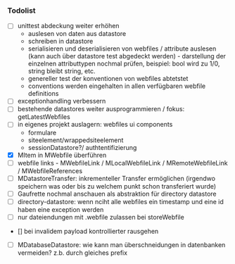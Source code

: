 
### Todolist

 - [ ] unittest abdeckung weiter erhöhen
     - auslesen von daten aus datastore
     - schreiben in datastore
     - serialisieren und deserialisieren von webfiles / attribute auslesen (kann auch über datastore test abgedeckt werden) - darstellung der einzelnen attributtypen nochmal prüfen, beispiel: bool wird zu 1/0, string bleibt string, etc.
     - genereller test der konventionen von webfiles abtetstet
     - conventions werden eingehalten in allen verfügbaren webfile definitions
 - [ ] exceptionhandling verbessern
 - [ ] bestehende datastores weiter ausprogrammieren / fokus: getLatestWebfiles
 - [ ] in eigenes projekt auslagern: webfiles ui components
     - formulare
     - siteelement/wrappedsiteelement
     - sessionDatastore?/ authtentifizierung
 - [x] MItem in MWebfile überführen
 - [ ] webfile links - MWebfileLink / MLocalWebfileLink / MRemoteWebfileLink / MWebfileReferences
 - [ ] MDatastoreTransfer: inkrementeller Transfer ermöglichen (irgendwo speichern was oder bis zu welchem punkt schon transferiert wurde)
 - [ ] Gaufrette nochmal anschauen als abstraktion für directory datastore
 - [ ] directory-datastore: wenn nciht alle webfiles ein timestamp und eine id haben eine exception werden
 - [ ] nur dateiendungen mit .webfile zulassen bei storeWebfile
 - [] bei invalidem payload kontrollierter rausgehen
 - [ ] MDatabaseDatastore: wie kann man überschneidungen in datenbanken vermeiden? z.b. durch gleiches prefix